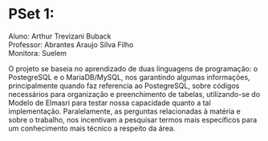 # PSet 1:

Aluno: Arthur Trevizani Buback  
Professor: Abrantes Araujo Silva Filho  
Monitora: Suelem

O projeto se baseia no aprendizado de duas linguagens de programação: o PostegreSQL e o MariaDB/MySQL, nos garantindo algumas informações, principalmente quando faz referencia ao PostegreSQL, sobre códigos necessários para organização e preenchimento de tabelas, utilizando-se do Modelo de Elmasri para testar nossa capacidade quanto a tal implementação.
Paralelamente, as perguntas relacionadas à matéria e sobre o trabalho, nos incentivam a pesquisar termos mais específicos para um conhecimento mais técnico a respeito da área.
